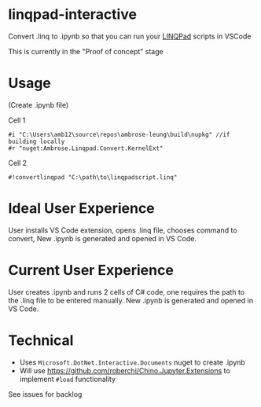 # linqpad-interactive
Convert .linq to .ipynb so that you can run your [LINQPad](https://www.linqpad.net/) scripts in VSCode

This is currently in the "Proof of concept" stage

# Usage
(Create .ipynb file)

Cell 1
```
#i "C:\Users\amb12\source\repos\ambrose-leung\build\nupkg" //if building locally
#r "nuget:Ambrose.Linqpad.Convert.KernelExt"
```

Cell 2
```
#!convertlinqpad "C:\path\to\linqpadscript.linq"
```

# Ideal User Experience
User installs VS Code extension, opens .linq file, chooses command to convert, New .ipynb is generated and opened in VS Code.

# Current User Experience
User creates .ipynb and runs 2 cells of C# code, one requires the path to the .linq file to be entered manually.  New .ipynb is generated and opened in VS Code.

# Technical
- Uses `Microsoft.DotNet.Interactive.Documents` nuget to create .ipynb
- Will use https://github.com/roberchi/Chino.Jupyter.Extensions to implement `#load` functionality

See issues for backlog
